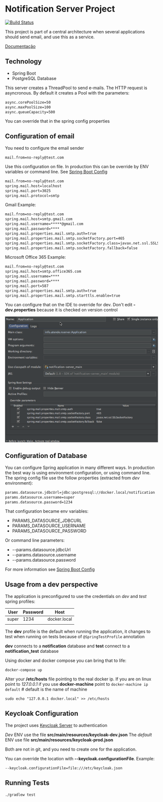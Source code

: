 Notification Server Project
============================
[![Build Status](https://api.shippable.com/projects/540e84d43479c5ea8f9f0513/badge?branchName=master)](https://app.shippable.com/projects/540e84d43479c5ea8f9f0513/builds/latest)

This project is part of a central architecture when several applications should send email, and use this as a service.

[Documentação](http://wiki.atende.info/display/wa)

## Technology

* Spring Boot
* PostgreSQL Database

This server creates a ThreadPool to send e-mails. The HTTP request is asyncronous.
By default it creates a Pool with the parameters:

    async.corePoolSize=50
    async.maxPoolSize=100
    async.queueCapacity=500

You can override that in the spring config properties

## Configuration of email

You need to configure the email sender

    mail.from=no-reply@test.com

Use this configuration on file. In production this can be override by ENV variables or command line. See [Spring Boot Config]

    mail.from=no-reply@test.com
    spring.mail.host=localhost
    spring.mail.port=3025
    spring.mail.protocol=smtp

Gmail Example:

    mail.from=no-reply@test.com
    spring.mail.host=smtp.gmail.com
    spring.mail.username=*****@gmail.com
    spring.mail.password=****
    spring.mail.properties.mail.smtp.auth=true
    spring.mail.properties.mail.smtp.socketFactory.port=465
    spring.mail.properties.mail.smtp.socketFactory.class=javax.net.ssl.SSLSocketFactory
    spring.mail.properties.mail.smtp.socketFactory.fallback=false

Microsoft Office 365 Example:

    mail.from=no-reply@test.com
    spring.mail.host=smtp.office365.com
    spring.mail.username=****
    spring.mail.password=****
    spring.mail.port=587
    spring.mail.properties.mail.smtp.auth=true
    spring.mail.properties.mail.smtp.starttls.enable=true

You can configure that on the IDE to override for dev. Don't edit **-dev.properties** because it is checked on version control

![Email Config IDEA](images/config_email.png "IDEA Email Config Spring")

## Configuration of Database

You can configure Spring application in many different ways. In production the best way
is using environment configuration, or using command line. The spring config file use the follow
properties (extracted from _dev_ environment):

    params.datasource.jdbcUrl=jdbc:postgresql://docker.local/notification
    params.datasource.username=super
    params.datasource.password=1234

That configuration became env variables:

* PARAMS_DATASOURCE_JDBCURL
* PARAMS_DATASOURCE_USERNAME
* PARAMS_DATASOURCE_PASSWORD

Or command line parameters:

* --params.datasource.jdbcUrl
* --params.datasource.username
* --params.datasource.password

For more information see [Spring Boot Config]

## Usage from a dev perspective

The application is preconfigured to use the credentials on *dev* and *test* spring profiles:

| User  | Password | Host         |
|-------|----------| ------------ |
| super | 1234     | docker.local |
|       |          |              |

The **dev** profile is the default when running the application, it changes to test when running on tests because
of `@SpringTestProfile` annotation

**dev** connects to a **notification** database and **test** connect to a **notification_test** database

Using docker and docker compose you can bring that to life:

    docker-compose up

Alter your **/etc/hosts** file pointing to the real docker ip. If you are on linux point to *127.0.0.1* if you
use **docker-machine** point to `docker-machine ip default` # default is the name of machine


    sudo echo "127.0.0.1 docker.local" >> /etc/hosts

## Keycloak Configuration

The project uses [Keycloak Server] to authentication

_Dev_ ENV use the file **src/main/resources/keycloak-dev.json**
The _default_ ENV use file **src/main/resources/keycloak-prod.json**

Both are not in git, and you need to create one for the application.

You can override the location with **--keycloak.configurationFile**. Example:

    --keycloak.configurationFile=file:///etc/keycloak.json

## Running Tests

```
./gradlew test
```

[Spring Boot Config]:https://docs.spring.io/spring-boot/docs/current/reference/html/boot-features-external-config.html
[Keycloak Server]:http://keycloak.jboss.org